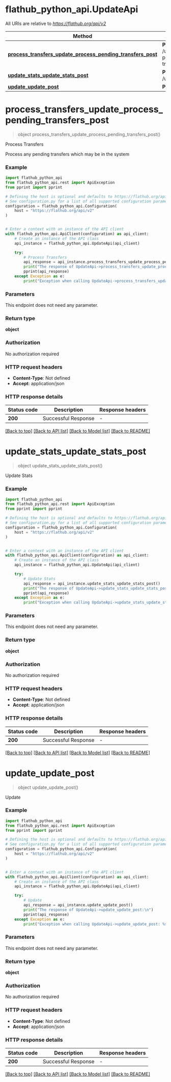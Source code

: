 # flathub_python_api.UpdateApi

All URIs are relative to *https://flathub.org/api/v2*

Method | HTTP request | Description
------------- | ------------- | -------------
[**process_transfers_update_process_pending_transfers_post**](UpdateApi.md#process_transfers_update_process_pending_transfers_post) | **POST** /update/process-pending-transfers | Process Transfers
[**update_stats_update_stats_post**](UpdateApi.md#update_stats_update_stats_post) | **POST** /update/stats | Update Stats
[**update_update_post**](UpdateApi.md#update_update_post) | **POST** /update | Update


# **process_transfers_update_process_pending_transfers_post**
> object process_transfers_update_process_pending_transfers_post()

Process Transfers

Process any pending transfers which may be in the system

### Example


```python
import flathub_python_api
from flathub_python_api.rest import ApiException
from pprint import pprint

# Defining the host is optional and defaults to https://flathub.org/api/v2
# See configuration.py for a list of all supported configuration parameters.
configuration = flathub_python_api.Configuration(
    host = "https://flathub.org/api/v2"
)


# Enter a context with an instance of the API client
with flathub_python_api.ApiClient(configuration) as api_client:
    # Create an instance of the API class
    api_instance = flathub_python_api.UpdateApi(api_client)

    try:
        # Process Transfers
        api_response = api_instance.process_transfers_update_process_pending_transfers_post()
        print("The response of UpdateApi->process_transfers_update_process_pending_transfers_post:\n")
        pprint(api_response)
    except Exception as e:
        print("Exception when calling UpdateApi->process_transfers_update_process_pending_transfers_post: %s\n" % e)
```



### Parameters

This endpoint does not need any parameter.

### Return type

**object**

### Authorization

No authorization required

### HTTP request headers

 - **Content-Type**: Not defined
 - **Accept**: application/json

### HTTP response details

| Status code | Description | Response headers |
|-------------|-------------|------------------|
**200** | Successful Response |  -  |

[[Back to top]](#) [[Back to API list]](../README.md#documentation-for-api-endpoints) [[Back to Model list]](../README.md#documentation-for-models) [[Back to README]](../README.md)

# **update_stats_update_stats_post**
> object update_stats_update_stats_post()

Update Stats

### Example


```python
import flathub_python_api
from flathub_python_api.rest import ApiException
from pprint import pprint

# Defining the host is optional and defaults to https://flathub.org/api/v2
# See configuration.py for a list of all supported configuration parameters.
configuration = flathub_python_api.Configuration(
    host = "https://flathub.org/api/v2"
)


# Enter a context with an instance of the API client
with flathub_python_api.ApiClient(configuration) as api_client:
    # Create an instance of the API class
    api_instance = flathub_python_api.UpdateApi(api_client)

    try:
        # Update Stats
        api_response = api_instance.update_stats_update_stats_post()
        print("The response of UpdateApi->update_stats_update_stats_post:\n")
        pprint(api_response)
    except Exception as e:
        print("Exception when calling UpdateApi->update_stats_update_stats_post: %s\n" % e)
```



### Parameters

This endpoint does not need any parameter.

### Return type

**object**

### Authorization

No authorization required

### HTTP request headers

 - **Content-Type**: Not defined
 - **Accept**: application/json

### HTTP response details

| Status code | Description | Response headers |
|-------------|-------------|------------------|
**200** | Successful Response |  -  |

[[Back to top]](#) [[Back to API list]](../README.md#documentation-for-api-endpoints) [[Back to Model list]](../README.md#documentation-for-models) [[Back to README]](../README.md)

# **update_update_post**
> object update_update_post()

Update

### Example


```python
import flathub_python_api
from flathub_python_api.rest import ApiException
from pprint import pprint

# Defining the host is optional and defaults to https://flathub.org/api/v2
# See configuration.py for a list of all supported configuration parameters.
configuration = flathub_python_api.Configuration(
    host = "https://flathub.org/api/v2"
)


# Enter a context with an instance of the API client
with flathub_python_api.ApiClient(configuration) as api_client:
    # Create an instance of the API class
    api_instance = flathub_python_api.UpdateApi(api_client)

    try:
        # Update
        api_response = api_instance.update_update_post()
        print("The response of UpdateApi->update_update_post:\n")
        pprint(api_response)
    except Exception as e:
        print("Exception when calling UpdateApi->update_update_post: %s\n" % e)
```



### Parameters

This endpoint does not need any parameter.

### Return type

**object**

### Authorization

No authorization required

### HTTP request headers

 - **Content-Type**: Not defined
 - **Accept**: application/json

### HTTP response details

| Status code | Description | Response headers |
|-------------|-------------|------------------|
**200** | Successful Response |  -  |

[[Back to top]](#) [[Back to API list]](../README.md#documentation-for-api-endpoints) [[Back to Model list]](../README.md#documentation-for-models) [[Back to README]](../README.md)

